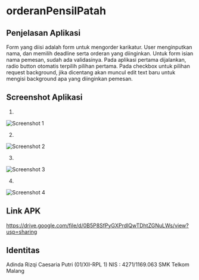 # orderanPensilPatah

## Penjelasan Aplikasi
Form yang diisi adalah form untuk mengorder karikatur. User menginputkan nama, dan memilih deadline serta orderan yang diinginkan. Untuk form isian nama pemesan, sudah ada validasinya. Pada aplikasi pertama dijalankan, radio button otomatis terpilih pilihan pertama. Pada checkbox untuk pilihan request background, jika dicentang akan muncul edit text baru untuk mengisi background apa yang diinginkan pemesan.

## Screenshot Aplikasi
1.
![Screenshot 1](https://https://github.com/adindarizqicp/orderanPensilPatah/1.png)

2.
![Screenshot 2](https://https://github.com/adindarizqicp/orderanPensilPatah/2.png)

3.
![Screenshot 3](https://https://github.com/adindarizqicp/orderanPensilPatah/3.png)

4.
![Screenshot 4](https://https://github.com/adindarizqicp/orderanPensilPatah/4.png)

## Link APK
https://drive.google.com/file/d/0B5P8SfPyGXPrdlQwTDhtZGNuLWs/view?usp=sharing

## Identitas
Adinda Rizqi Caesaria Putri (01/XII-RPL 1)
NIS : 4271/1169.063
SMK Telkom Malang
